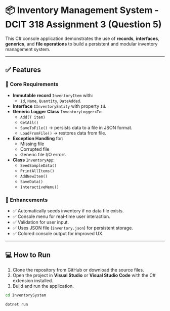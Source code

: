 # 📦 Inventory Management System - DCIT 318 Assignment 3 (Question 5)

This C# console application demonstrates the use of **records**, **interfaces**, **generics**, and **file operations** to build a persistent and modular inventory management system.

---

## ✅ Features

### 🔹 Core Requirements
- **Immutable record** `InventoryItem` with:
  - `Id`, `Name`, `Quantity`, `DateAdded`.
- **Interface** `IInventoryEntity` with property `Id`.
- **Generic Logger Class** `InventoryLogger<T>`:
  - `Add(T item)`
  - `GetAll()`
  - `SaveToFile()` → persists data to a file in JSON format.
  - `LoadFromFile()` → restores data from file.
- **Exception Handling** for:
  - Missing file
  - Corrupted file
  - Generic file I/O errors
- **Class** `InventoryApp`:
  - `SeedSampleData()`
  - `PrintAllItems()`
  - `AddNewItem()`
  - `SaveData()`
  - `InteractiveMenu()`

### 🔹 Enhancements
- ✅ Automatically seeds inventory if no data file exists.
- ✅ Console menu for real-time user interaction.
- ✅ Validation for user input.
- ✅ Uses JSON file (`inventory.json`) for persistent storage.
- ✅ Colored console output for improved UX.

---
## 💻 How to Run

1. Clone the repository from GitHub or download the source files.
2. Open the project in **Visual Studio** or **Visual Studio Code** with the C# extension installed.
3. Build and run the application.

```bash
cd InventorySystem

dotnet run


